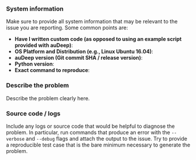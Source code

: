 ### System information
Make sure to provide all system information that may be relevant to the issue you are reporting. Some common points are:

- **Have I written custom code (as opposed to using an example script provided with auDeep)**:
- **OS Platform and Distribution (e.g., Linux Ubuntu 16.04)**:
- **auDeep version (Git commit SHA / release version)**:
- **Python version**: 
- **Exact command to reproduce**:

### Describe the problem
Describe the problem clearly here. 

### Source code / logs
Include any logs or source code that would be helpful to diagnose the problem. In particular, run commands that produce an error with the `--verbose` and `--debug` flags and attach the output to the issue. Try to provide a reproducible test case that is the bare minimum necessary to generate the problem.